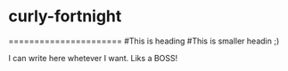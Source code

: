 # curly-fortnight
======================
#This is heading
#This is smaller headin ;)

I can write here whetever I want. Liks a BOSS!
